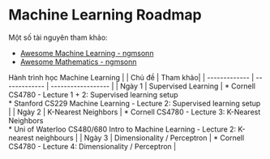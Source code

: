 # Machine Learning Roadmap
Một số tài nguyên tham khảo:
* [Awesome Machine Learning - ngmsonn](https://github.com/ngmsonn/Awesome_Machine_Learning)
* [Awesome Mathematics - ngmsonn](https://github.com/ngmsonn/Awesome_Mathematics)

Hành trình học Machine Learning
|   | Chủ đề        |  Tham khảo|
| ------------- | ------------- | ------------------ |
| Ngày 1        | Supervised Learning | * Cornell CS4780 - Lecture 1 + 2: Supervised learning setup <br> * Stanford CS229 Machine Learning - Lecture 2: Supervised learning setup   |
| Ngày 2        |  K-Nearest Neighbors  | * Cornell CS4780 - Lecture 3: K-Nearest Neighbors <br>  * Uni of Waterloo CS480/680 Intro to Machine Learning -  Lecture 2: K-nearest neighbours |
| Ngày 3        |  Dimensionality / Perceptron  | * Cornell CS4780 - Lecture 4: Dimensionality / Perceptron  |
